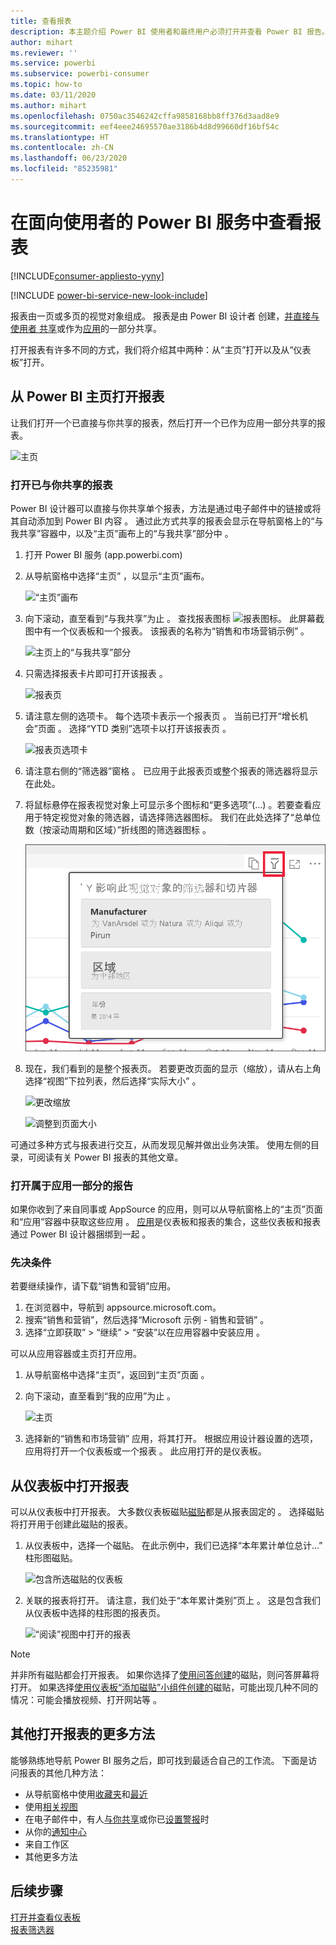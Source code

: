 ```yaml
---
title: 查看报表
description: 本主题介绍 Power BI 使用者和最终用户必须打开并查看 Power BI 报告。
author: mihart
ms.reviewer: ''
ms.service: powerbi
ms.subservice: powerbi-consumer
ms.topic: how-to
ms.date: 03/11/2020
ms.author: mihart
ms.openlocfilehash: 0750ac3546242cffa9858168bb8ff376d3aad8e9
ms.sourcegitcommit: eef4eee24695570ae3186b4d8d99660df16bf54c
ms.translationtype: HT
ms.contentlocale: zh-CN
ms.lasthandoff: 06/23/2020
ms.locfileid: "85235981"
---
```

# <a name="view-a-report-in-the-power-bi-service-for-consumers"></a>在面向使用者的 Power BI 服务中查看报表 

[!INCLUDE[consumer-appliesto-yyny](../includes/consumer-appliesto-yyny.md)]

[!INCLUDE [power-bi-service-new-look-include](../includes/power-bi-service-new-look-include.md)]

报表由一页或多页的视觉对象组成。 报表是由 Power BI 设计者  创建，[并直接与使用者  共享](end-user-shared-with-me.md)或作为[应用](end-user-apps.md)的一部分共享。 

打开报表有许多不同的方式，我们将介绍其中两种：从“主页”打开以及从“仪表板”打开。 

<!-- add art-->


## <a name="open-a-report-from-power-bi-home"></a>从 Power BI 主页打开报表
让我们打开一个已直接与你共享的报表，然后打开一个已作为应用一部分共享的报表。

   ![主页](./media/end-user-report-open/power-bi-home-canvas.png)

### <a name="open-a-report-that-has-been-shared-with-you"></a>打开已与你共享的报表
Power BI 设计器可以直接与你共享单个报表，方法是通过电子邮件中的链接或将其自动添加到 Power BI 内容  。 通过此方式共享的报表会显示在导航窗格上的“与我共享”容器中，以及“主页”画布上的“与我共享”部分中   。

1. 打开 Power BI 服务 (app.powerbi.com)

2. 从导航窗格中选择“主页”  ，以显示“主页”画布。  

   ![“主页”画布](./media/end-user-report-open/power-bi-select-home-new.png)
   
3. 向下滚动，直至看到“与我共享”为止  。 查找报表图标 ![报表图标](./media/end-user-report-open/power-bi-report-icon.png)。 此屏幕截图中有一个仪表板和一个报表。 该报表的名称为“销售和市场营销示例”  。 
   
   ![主页上的“与我共享”部分](./media/end-user-report-open/power-bi-shared-new.png)

4. 只需选择报表卡片即可打开该报表  。

   ![报表页](./media/end-user-report-open/power-bi-open.png)

5. 请注意左侧的选项卡。  每个选项卡表示一个报表页  。 当前已打开“增长机会”页面  。 选择“YTD 类别”选项卡以打开该报表页  。 

   ![报表页选项卡](./media/end-user-report-open/power-bi-ytd.png)

6. 请注意右侧的“筛选器”窗格  。 已应用于此报表页或整个报表的筛选器将显示在此处。

7. 将鼠标悬停在报表视觉对象上可显示多个图标和“更多选项”(…)  。若要查看应用于特定视觉对象的筛选器，请选择筛选器图标。 我们在此处选择了“总单位数（按滚动周期和区域）”折线图的筛选器图标  。

   ![报表页选项卡](./media/end-user-report-open/power-bi-visual-filters.png)

6. 现在，我们看到的是整个报表页。 若要更改页面的显示（缩放），请从右上角选择“视图”下拉列表，然后选择“实际大小”  。

   ![更改缩放](./media/end-user-report-open/power-bi-fit-new.png)

   ![调整到页面大小](./media/end-user-report-open/power-bi-actual.png)

可通过多种方式与报表进行交互，从而发现见解并做出业务决策。  使用左侧的目录，可阅读有关 Power BI 报表的其他文章。 

### <a name="open-a-report-that-is-part-of-an-app"></a>打开属于应用一部分的报告
如果你收到了来自同事或 AppSource 的应用，则可以从导航窗格上的“主页”页面和“应用”容器中获取这些应用  。 [应用](end-user-apps.md)是仪表板和报表的集合，这些仪表板和报表通过 Power BI 设计器捆绑到一起  。

### <a name="prerequisites"></a>先决条件
若要继续操作，请下载“销售和营销”应用。
1. 在浏览器中，导航到 appsource.microsoft.com。
1. 搜索“销售和营销”，然后选择“Microsoft 示例 - 销售和营销”  。
1. 选择“立即获取” > “继续” > “安装”以在应用容器中安装应用    。 

可以从应用容器或主页打开应用。
1. 从导航窗格中选择“主页”，返回到“主页”页面  。

7. 向下滚动，直至看到“我的应用”为止  。

   ![主页](./media/end-user-report-open/power-bi-app.png)

8. 选择新的“销售和市场营销”  应用，将其打开。 根据应用设计器设置的选项，应用将打开一个仪表板或一个报表  。 此应用打开的是仪表板。  


## <a name="open-a-report-from-a-dashboard"></a>从仪表板中打开报表
可以从仪表板中打开报表。 大多数仪表板磁贴[磁贴](end-user-tiles.md)都是从报表固定的  。 选择磁贴将打开用于创建此磁贴的报表。 

1. 从仪表板中，选择一个磁贴。 在此示例中，我们已选择“本年累计单位总计…”  柱形图磁贴。

    ![包含所选磁贴的仪表板](./media/end-user-report-open/power-bi-dashboard.png)

2.  关联的报表将打开。 请注意，我们处于“本年累计类别”页上  。 这是包含我们从仪表板中选择的柱形图的报表页。

    ![“阅读”视图中打开的报表](./media/end-user-report-open/power-bi-report-tabs.png)

> [!NOTE]
> 并非所有磁贴都会打开报表。 如果你选择了[使用问答创建](end-user-q-and-a.md)的磁贴，则问答屏幕将打开。 如果选择[使用仪表板“添加磁贴”小组件创建的](../create-reports/service-dashboard-add-widget.md)磁贴，可能出现几种不同的情况：可能会播放视频、打开网站等  。  


##  <a name="still-more-ways-to-open-a-report"></a>其他打开报表的更多方法
能够熟练地导航 Power BI 服务之后，即可找到最适合自己的工作流。 下面是访问报表的其他几种方法：
- 从导航窗格中使用[收藏夹](end-user-favorite.md)和[最近](end-user-recent.md)    
- 使用[相关视图](end-user-related.md)    
- 在电子邮件中，有人[与你共享](../collaborate-share/service-share-reports.md)或你已[设置警报](end-user-alerts.md)时    
- 从你的[通知中心](end-user-notification-center.md)    
- 来自工作区
- 其他更多方法

## <a name="next-steps"></a>后续步骤
[打开并查看仪表板](end-user-dashboard-open.md)    
[报表筛选器](end-user-report-filter.md)

